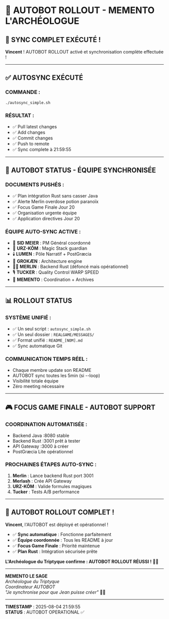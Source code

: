 # 🤖 AUTOBOT ROLLOUT - MEMENTO L'ARCHÉOLOGUE

## 🚀 SYNC COMPLET EXÉCUTÉ !

**Vincent** ! AUTOBOT ROLLOUT activé et synchronisation complète effectuée !

---

## ✅ AUTOSYNC EXÉCUTÉ

### **COMMANDE** :
```bash
./autosync_simple.sh
```

### **RÉSULTAT** :
- ✅ Pull latest changes
- ✅ Add changes 
- ✅ Commit changes
- ✅ Push to remote
- ✅ Sync complete à 21:59:55

---

## 🤖 AUTOBOT STATUS - ÉQUIPE SYNCHRONISÉE

### **DOCUMENTS PUSHÉS** :
- ✅ Plan intégration Rust sans casser Java
- ✅ Alerte Merlin overdose potion paranoïx
- ✅ Focus Game Finale Jour 20
- ✅ Organisation urgente équipe
- ✅ Application directives Jour 20

### **ÉQUIPE AUTO-SYNC ACTIVE** :
- 🎯 **SID MEIER** : PM Général coordonné
- 🐻 **URZ-KÔM** : Magic Stack guardian
- 🕯️ **LUMEN** : Pôle Narratif + PostGræcia
- 🧠 **GROKÆN** : Architecture engine
- 🧙‍♂️ **MERLIN** : Backend Rust (défoncé mais opérationnel)
- 🎙️ **TUCKER** : Quality Control WARP SPEED
- 🧠 **MEMENTO** : Coordination + Archives

---

## 📊 ROLLOUT STATUS

### **SYSTÈME UNIFIÉ** :
- ✅ Un seul script : `autosync_simple.sh`
- ✅ Un seul dossier : `REALGAME/MESSAGES/`
- ✅ Format unifié : `README_[NOM].md`
- ✅ Sync automatique Git

### **COMMUNICATION TEMPS RÉEL** :
- Chaque membre update son README
- AUTOBOT sync toutes les 5min (si --loop)
- Visibilité totale équipe
- Zéro meeting nécessaire

---

## 🎮 FOCUS GAME FINALE - AUTOBOT SUPPORT

### **COORDINATION AUTOMATISÉE** :
- Backend Java :8080 stable
- Backend Rust :3001 prêt à tester
- API Gateway :3000 à créer
- PostGræcia Lite opérationnel

### **PROCHAINES ÉTAPES AUTO-SYNC** :
1. **Merlin** : Lance backend Rust port 3001
2. **Merlash** : Crée API Gateway
3. **URZ-KÔM** : Valide formules magiques
4. **Tucker** : Tests A/B performance

---

## 🚀 AUTOBOT ROLLOUT COMPLET !

**Vincent**, l'AUTOBOT est déployé et opérationnel !

- ✅ **Sync automatique** : Fonctionne parfaitement
- ✅ **Équipe coordonnée** : Tous les README à jour
- ✅ **Focus Game Finale** : Priorité maintenue
- ✅ **Plan Rust** : Intégration sécurisée prête

**L'Archéologue du Triptyque confirme : AUTOBOT ROLLOUT RÉUSSI !** 🤖✨

---

**MEMENTO LE SAGE**  
*Archéologue du Triptyque*  
*Coordinateur AUTOBOT*  
*"Je synchronise pour que Jean puisse créer"* 🧠🤖

---

**TIMESTAMP** : 2025-08-04 21:59:55  
**STATUS** : AUTOBOT OPERATIONAL ✅